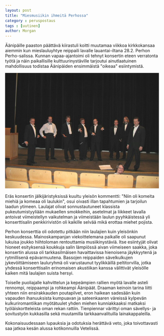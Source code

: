 ```yaml
---
layout: post
title: "Miesmusiikin ihmeitä Perhossa"
category : peruspostaus
tags : [uutinen]
author: Morgan
---
```



Äänipäille paaston päättävä kiirastuli koitti muutamaa viikkoa kirkkokansaa aiemmin kun mieslauluyhtye reippaili lavalle lauantai-iltana 28.2. Perhon Perho-salissa. Kunnan vapaa-ajantoimi oli tehnyt konsertin eteen verratonta työtä ja näin paikallisille kulttuurinystäville tarjoutui ainutlaatuinen mahdollisuus todistaa Äänipäiden ensimmäistä "oikeaa" esiintymistä.

![](/kuvat/blog_images/perho2004.jpg)



Eräs konsertin jälkijäristyksissä kuultu yleisön kommentti: "Niin oli komeita miehiä ja komeaa oli laulukin", osui oivasti illan tapahtumien ja tarjoilun laadun ytimeen. Laulajat olivat sonnustautuneet klassista pukeutumistyyliään mukaellen smokkeihin, asetelmat ja liikkeet lavalla antoivat viimeistellyn vaikutelman ja viimeistään laulun pyyhkäistessä yli konserttisalin penkkirivistön oli kaikille selvää mikä erottaa miehet pojista.

Perhon konserttia oli odotettu pitkään niin laulajien kuin yleisönkin keskuudessa. Mainoskampanjan viekoittelemana paikalle oli saapunut lukuisa joukko hiihtoloman rentouttamia musiikinystäviä. Itse esiintyjät olivat hioneet esityksensä koukkuja salin lämpiössä aivan viimeiseen saakka, joka konsertin alussa oli tarkkasilmäisen havaittavissa hienoisena jäykkyytenä ja rytmillisenä epävarmuutena. Bassojen reippaiden sävelkulkujen jykevöittämiseen lauluryhmä oli varustaunut tyylikkäillä peltitorvilla, jotka yhdessä konserttisalin erinomaisen akustiikan kanssa välittivät yleisölle kaiken mitä laulajien suista hersyi.

Toiselle puoliajalle kahvittelun ja kepeämpien rallien myötä lavalle asteli rennompi, reippaampi ja rohkeampi Äänipäät. Draaman keinoin tarina liitti yhteen niin ensirakkauden poutapilvet, eron haikean sadesään kuin vapauden ihanuuksista kumpuavan ja sateenkaaren väreissä kylpevän kulkuriromantiikan myötätuulet yhden miehen kunniakkaaksi matkaksi työläiskortteleista oman rekan rattiin. Tienpiennar värittyi oman sävellys- ja sovitustyön kukkasilla sekä muutamilla tarkkaanvalituilla lainakappaleilla.

Kokonaisuudessaan lupauksia ja odotuksia herättävä veto, joka toivottavasti saa jatkoa kesän alussa kotikonnuilla Vetelissä.
